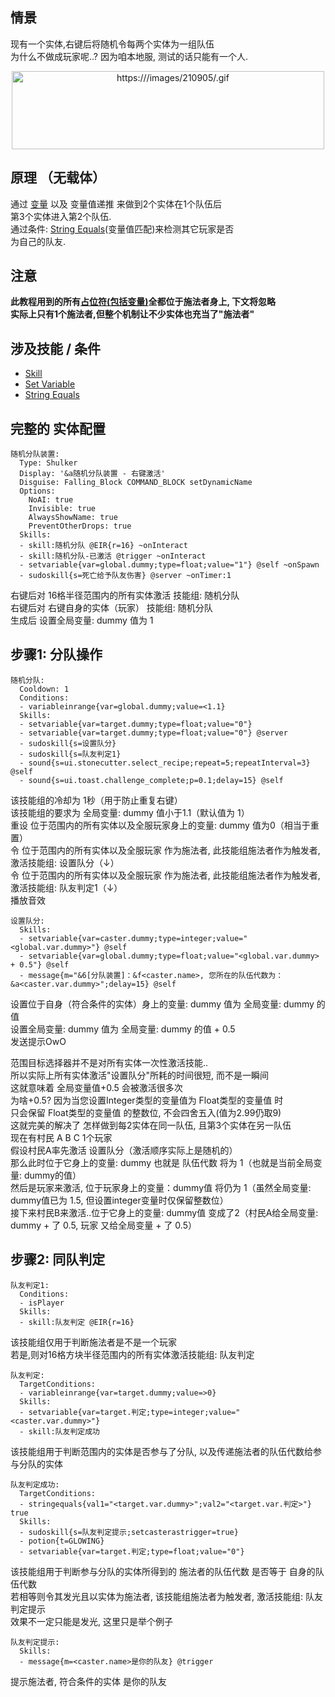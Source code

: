 情景
------
现有一个实体,右键后将随机令每两个实体为一组队伍  
为什么不做成玩家呢..? 因为咱本地服, 测试的话只能有一个人.

<div align="center"><img src="https:///images/210905/.gif" width="500" height="125" alt="https:///images/210905/.gif" /></div>


原理 （无载体）
------

通过 [变量](/技能/变量) 以及 变量值递推 来做到2个实体在1个队伍后  
第3个实体进入第2个队伍.  
通过条件: [String Equals](/条件/stringequals)(变量值匹配)来检测其它玩家是否  
为自己的队友.

注意
------

**此教程用到的所有[占位符(包括变量)](/技能/占位符)全都位于施法者身上, 下文将忽略**  
**实际上只有1个施法者,但整个机制让不少实体也充当了"施法者"**

涉及技能 / 条件
------

- [Skill](/技能/列表/skill)
- [Set Variable](/技能/列表/setvariable)
- [String Equals](/条件/stringequals)

完整的 实体配置
------

    随机分队装置:
      Type: Shulker
      Display: '&a随机分队装置 - 右键激活'
      Disguise: Falling_Block COMMAND_BLOCK setDynamicName
      Options:
        NoAI: true
        Invisible: true
        AlwaysShowName: true
        PreventOtherDrops: true
      Skills:
      - skill:随机分队 @EIR{r=16} ~onInteract
      - skill:随机分队-已激活 @trigger ~onInteract
      - setvariable{var=global.dummy;type=float;value="1"} @self ~onSpawn
      - sudoskill{s=死亡给予队友伤害} @server ~onTimer:1

右键后对 16格半径范围内的所有实体激活 技能组: 随机分队  
右键后对 右键自身的实体（玩家） 技能组: 随机分队  
生成后 设置全局变量: dummy 值为 1  

步骤1: 分队操作
--------------

    随机分队:
      Cooldown: 1
      Conditions:
      - variableinrange{var=global.dummy;value=<1.1}
      Skills:
      - setvariable{var=target.dummy;type=float;value="0"}
      - setvariable{var=target.dummy;type=float;value="0"} @server
      - sudoskill{s=设置队分}
      - sudoskill{s=队友判定1}
      - sound{s=ui.stonecutter.select_recipe;repeat=5;repeatInterval=3} @self
      - sound{s=ui.toast.challenge_complete;p=0.1;delay=15} @self

该技能组的冷却为 1秒（用于防止重复右键）  
该技能组的要求为 全局变量: dummy 值小于1.1（默认值为 1）  
重设 位于范围内的所有实体以及全服玩家身上的变量: dummy 值为0（相当于重置）  
令 位于范围内的所有实体以及全服玩家 作为施法者, 此技能组施法者作为触发者, 激活技能组: 设置队分（↓）  
令 位于范围内的所有实体以及全服玩家 作为施法者, 此技能组施法者作为触发者, 激活技能组: 队友判定1（↓）  
播放音效

    设置队分:
      Skills:
      - setvariable{var=caster.dummy;type=integer;value="<global.var.dummy>"} @self
      - setvariable{var=global.dummy;type=float;value="<global.var.dummy> + 0.5"} @self
      - message{m="&6[分队装置]：&f<caster.name>, 您所在的队伍代数为：&a<caster.var.dummy>";delay=15} @self

设置位于自身（符合条件的实体）身上的变量: dummy 值为 全局变量: dummy 的值  
设置全局变量: dummy 值为 全局变量: dummy 的值 + 0.5  
发送提示OwO

范围目标选择器并不是对所有实体一次性激活技能..  
所以实际上所有实体激活"设置队分"所耗的时间很短, 而不是一瞬间  
这就意味着 全局变量值+0.5 会被激活很多次  
为啥+0.5? 因为当您设置Integer类型的变量值为 Float类型的变量值 时  
只会保留 Float类型的变量值 的整数位, 不会四舍五入(值为2.99仍取9)  
这就完美的解决了 怎样做到每2实体在同一队伍, 且第3个实体在另一队伍  
现在有村民 A B C 1个玩家  
假设村民A率先激活 设置队分（激活顺序实际上是随机的）  
那么此时位于它身上的变量: dummy 也就是 队伍代数 将为 1（也就是当前全局变量: dummy的值）  
然后是玩家来激活, 位于玩家身上的变量：dummy值 将仍为 1（虽然全局变量: dummy值已为 1.5, 但设置integer变量时仅保留整数位）  
接下来村民B来激活..位于它身上的变量: dummy值 变成了2（村民A给全局变量: dummy + 了 0.5, 玩家 又给全局变量 + 了 0.5）

步骤2: 同队判定
--------------

    队友判定1:
      Conditions:
      - isPlayer
      Skills:
      - skill:队友判定 @EIR{r=16}

该技能组仅用于判断施法者是不是一个玩家  
若是,则对16格方块半径范围内的所有实体激活技能组: 队友判定

    队友判定:
      TargetConditions:
      - variableinrange{var=target.dummy;value=>0}
      Skills:
      - setvariable{var=target.判定;type=integer;value="<caster.var.dummy>"}
      - skill:队友判定成功

该技能组用于判断范围内的实体是否参与了分队, 以及传递施法者的队伍代数给参与分队的实体  

    队友判定成功:
      TargetConditions:
      - stringequals{val1="<target.var.dummy>";val2="<target.var.判定>"} true
      Skills:
      - sudoskill{s=队友判定提示;setcasterastrigger=true}
      - potion{t=GLOWING}
      - setvariable{var=target.判定;type=float;value="0"}

该技能组用于判断参与分队的实体所得到的 施法者的队伍代数 是否等于 自身的队伍代数  
若相等则令其发光且以实体为施法者, 该技能组施法者为触发者, 激活技能组: 队友判定提示  
效果不一定只能是发光, 这里只是举个例子  

    队友判定提示:
      Skills:
      - message{m=<caster.name>是你的队友} @trigger

提示施法者, 符合条件的实体 是你的队友